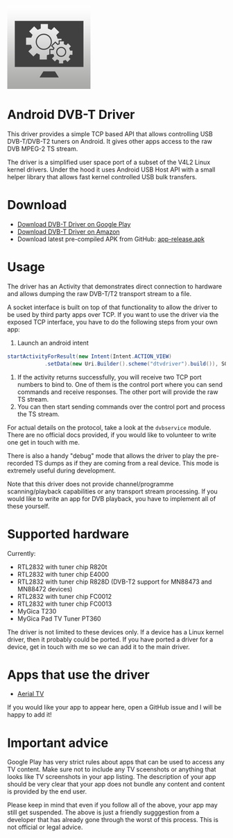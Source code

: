 ![App Icon](app/src/main/res/mipmap-xxxhdpi/ic_launcher.png)

# Android DVB-T Driver

This driver provides a simple TCP based API that allows
controlling USB DVB-T/DVB-T2 tuners on Android. It gives other apps access to
the raw DVB MPEG-2 TS stream.

The driver is a simplified user space port of a subset of
the V4L2 Linux kernel drivers. Under the hood it uses Android USB Host API
with a small helper library that allows fast kernel controlled USB bulk transfers.

# Download

* [Download DVB-T Driver on Google Play](https://play.google.com/store/apps/details?id=info.martinmarinov.dvbdriver)
* [Download DVB-T Driver on Amazon](https://www.amazon.com/gp/mas/dl/android?p=info.martinmarinov.dvbdriver)
* Download latest pre-compiled APK from GitHub: [app-release.apk](https://github.com/martinmarinov/AndroidDvbDriver/releases/latest)

# Usage

The driver has an Activity that demonstrates direct connection to hardware
and allows dumping the raw DVB-T/T2 transport stream to a file.

A socket interface is built on top of that functionality to allow the driver
to be used by third party apps over TCP. If you want to use the driver via the
exposed TCP interface, you have to do the following steps from your own app:

1. Launch an android intent
```java
startActivityForResult(new Intent(Intent.ACTION_VIEW)
            .setData(new Uri.Builder().scheme("dtvdriver").build()), SOME_CODE);
```
1. If the activity returns successfully, you will receive two TCP port numbers to bind to.
One of them is the control port where you can send commands and receive responses.
The other port will provide the raw TS stream.
1. You can then start sending commands over the control port and process the TS stream.

For actual details on the protocol, take a look at the `dvbservice` module. There
are no official docs provided, if you would like to volunteer to write one get in touch with me.

There is also a handy "debug" mode that allows the driver to play the pre-recorded TS dumps
as if they are coming from a real device. This mode is extremely useful during development.

Note that this driver does not provide channel/programme scanning/playback capabilities or any transport stream processing.
If you would like to write an app for DVB playback, you have to implement all of these yourself.

# Supported hardware

Currently:
* RTL2832 with tuner chip R820t
* RTL2832 with tuner chip E4000
* RTL2832 with tuner chip R828D (DVB-T2 support for MN88473 and MN88472 devices)
* RTL2832 with tuner chip FC0012
* RTL2832 with tuner chip FC0013
* MyGica T230
* MyGica Pad TV Tuner PT360

The driver is not limited to these devices only. If a device has a Linux kernel driver, then it probably could be ported.
If you have ported a driver for a device, get in touch with me so we can add it to the main driver.

# Apps that use the driver

* [Aerial TV](http://aerialtv.eu/)

If you would like your app to appear here, open a GitHub issue and I will be happy to add it!

# Important advice

Google Play has very strict rules about apps that can be used to access any TV content. Make sure not to include any TV sceenshots or anything that looks like TV screenshots in your app listing. The description of your app should be very clear that your app does not bundle any content and content is provided by the end user.

Please keep in mind that even if you follow all of the above, your app may still get suspended. The above is just a friendly sugggestion from a developer that has already gone through the worst of this process. This is not official or legal advice.